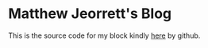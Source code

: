 # Matthew Jeorrett's Blog
This is the source code for my block kindly [here](https://mjeorrett.github.io) by github.
